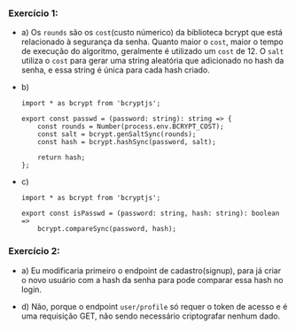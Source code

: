 ### Exercício 1:

-   a) Os `rounds` são os `cost`(custo númerico) da biblioteca bcrypt que está relacionado à segurança da senha. Quanto maior o `cost`, maior o tempo de execução do
algoritmo, geralmente é utilizado um `cost` de 12. O `salt` utiliza o `cost` para gerar uma string aleatória que adicionado no hash da senha, e essa string é única para cada hash criado.

-   b)

    ```
    import * as bcrypt from 'bcryptjs';

    export const passwd = (password: string): string => {
        const rounds = Number(process.env.BCRYPT_COST);
        const salt = bcrypt.genSaltSync(rounds);
        const hash = bcrypt.hashSync(password, salt);

        return hash;
    };
    
    ```
- c)
    ```
    import * as bcrypt from 'bcryptjs';

    export const isPasswd = (password: string, hash: string): boolean =>
        bcrypt.compareSync(password, hash);
    ```


### Exercício 2:

- a) Eu modificaria primeiro o endpoint de cadastro(signup), para já criar o novo usuário com a hash da senha para pode comparar essa hash no login. 

- d) Não, porque o endpoint `user/profile` só requer o token de acesso e é uma requisição GET, não sendo necessário criptografar nenhum dado.